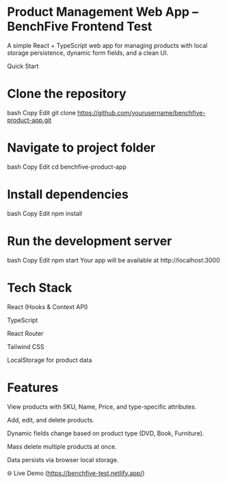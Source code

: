 # Product Management Web App – BenchFive Frontend Test
A simple React + TypeScript web app for managing products with local storage persistence, dynamic form fields, and a clean UI.

Quick Start
# Clone the repository
bash
Copy
Edit
git clone https://github.com/yourusername/benchfive-product-app.git
# Navigate to project folder
bash
Copy
Edit
cd benchfive-product-app
# Install dependencies
bash
Copy
Edit
npm install
# Run the development server
bash
Copy
Edit
npm start
Your app will be available at http://localhost:3000

# Tech Stack
React (Hooks & Context API)

TypeScript

React Router

Tailwind CSS

LocalStorage for product data

# Features
View products with SKU, Name, Price, and type-specific attributes.

Add, edit, and delete products.

Dynamic fields change based on product type (DVD, Book, Furniture).

Mass delete multiple products at once.

Data persists via browser local storage.

🌐 Live Demo
(https://benchfive-test.netlify.app/)